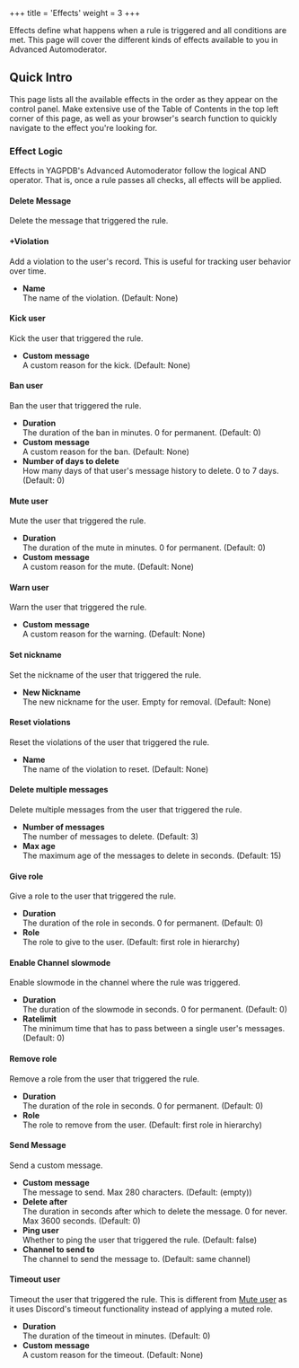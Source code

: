 +++
title = 'Effects'
weight = 3
+++

Effects define what happens when a rule is triggered and all conditions are met. This page will cover the different
kinds of effects available to you in Advanced Automoderator.

<!--more-->

## Quick Intro

This page lists all the available effects in the order as they appear on the control panel. Make extensive use of the
Table of Contents in the top left corner of this page, as well as your browser's search function to quickly navigate to
the effect you're looking for.

### Effect Logic

Effects in YAGPDB's Advanced Automoderator follow the logical AND operator. That is, once a rule passes all checks, all
effects will be applied.

#### Delete Message

Delete the message that triggered the rule.

#### +Violation

Add a violation to the user's record. This is useful for tracking user behavior over time.

- **Name**<br>
    The name of the violation. (Default: None)

#### Kick user

Kick the user that triggered the rule.

- **Custom message**<br>
    A custom reason for the kick. (Default: None)

#### Ban user

Ban the user that triggered the rule.

- **Duration**<br>
    The duration of the ban in minutes. 0 for permanent. (Default: 0)
- **Custom message**<br>
    A custom reason for the ban. (Default: None)
- **Number of days to delete**<br>
    How many days of that user's message history to delete. 0 to 7 days. (Default: 0)

#### Mute user

Mute the user that triggered the rule.

- **Duration**<br>
    The duration of the mute in minutes. 0 for permanent. (Default: 0)
- **Custom message**<br>
    A custom reason for the mute. (Default: None)

#### Warn user

Warn the user that triggered the rule.

- **Custom message**<br>
    A custom reason for the warning. (Default: None)

#### Set nickname

Set the nickname of the user that triggered the rule.

- **New Nickname**<br>
    The new nickname for the user. Empty for removal. (Default: None)

#### Reset violations

Reset the violations of the user that triggered the rule.

- **Name**<br>
    The name of the violation to reset. (Default: None)

#### Delete multiple messages

Delete multiple messages from the user that triggered the rule.

- **Number of messages**<br>
    The number of messages to delete. (Default: 3)
- **Max age**<br>
    The maximum age of the messages to delete in seconds. (Default: 15)

#### Give role

Give a role to the user that triggered the rule.

- **Duration**<br>
    The duration of the role in seconds. 0 for permanent. (Default: 0)
- **Role**<br>
    The role to give to the user. (Default: first role in hierarchy)

#### Enable Channel slowmode

Enable slowmode in the channel where the rule was triggered.

- **Duration**<br>
    The duration of the slowmode in seconds. 0 for permanent. (Default: 0)
- **Ratelimit**<br>
    The minimum time that has to pass between a single user's messages. (Default: 0)

#### Remove role

Remove a role from the user that triggered the rule.

- **Duration**<br>
    The duration of the role in seconds. 0 for permanent. (Default: 0)
- **Role**<br>
    The role to remove from the user. (Default: first role in hierarchy)

#### Send Message

Send a custom message.

- **Custom message**<br>
    The message to send. Max 280 characters. (Default: (empty))
- **Delete after**<br>
    The duration in seconds after which to delete the message. 0 for never. Max 3600 seconds. (Default: 0)
- **Ping user**<br>
    Whether to ping the user that triggered the rule. (Default: false)
- **Channel to send to**<br>
    The channel to send the message to. (Default: same channel)

#### Timeout user

Timeout the user that triggered the rule. This is different from [Mute user](#mute-user) as it uses Discord's timeout
functionality instead of applying a muted role.

- **Duration**<br>
    The duration of the timeout in minutes. (Default: 0)
- **Custom message**<br>
    A custom reason for the timeout. (Default: None)
